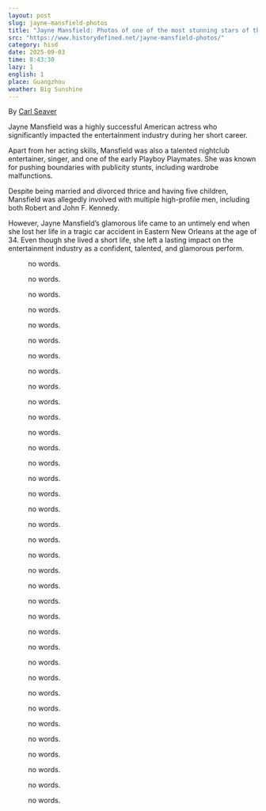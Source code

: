 ```yaml
---
layout: post
slug: jayne-mansfield-photos
title: "Jayne Mansfield: Photos of one of the most stunning stars of the 50s and 60s."
src: "https://www.historydefined.net/jayne-mansfield-photos/"
category: hisd
date: 2025-09-03
time: 8:43:30
lazy: 1
english: 1
place: Guangzhou
weather: Big Sunshine
---
```


By [Carl Seaver](https://www.historydefined.net/author/historydefined_y7dh75/ "View all posts by Carl Seaver")

Jayne Mansfield was a highly successful American actress who significantly impacted the entertainment industry during her short career.

Apart from her acting skills, Mansfield was also a talented nightclub entertainer, singer, and one of the early Playboy Playmates. She was known for pushing boundaries with publicity stunts, including wardrobe malfunctions.

Despite being married and divorced thrice and having five children, Mansfield was allegedly involved with multiple high-profile men, including both Robert and John F. Kennedy.

However, Jayne Mansfield’s glamorous life came to an untimely end when she lost her life in a tragic car accident in Eastern New Orleans at the age of 34. Even though she lived a short life, she left a lasting impact on the entertainment industry as a confident, talented, and glamorous perform.

<figure>
  <img class="lazy" data-src="https://www.historydefined.net/wp-content/uploads/2024/04/9uyexksrw6u81-838x1024.webp">
  <figcaption>no words.</figcaption>
</figure>

<figure>
  <img class="lazy" data-src="https://www.historydefined.net/wp-content/uploads/2024/04/actress-jayne-mansfield-poses-during-a-photo-shoot-by-a-v0-uf80zyxuywtc1.webp">
  <figcaption>no words.</figcaption>
</figure>

<figure>
  <img class="lazy" data-src="https://www.historydefined.net/wp-content/uploads/2024/04/actress-jayne-mansfield-with-her-husband-mickey-hargitay-v0-6hdo2eloy43c1.webp">
  <figcaption>no words.</figcaption>
</figure>

<figure>
  <img class="lazy" data-src="https://www.historydefined.net/wp-content/uploads/2024/04/clint-eastwood-and-jayne-mansfield-1962-v0-ddylqlielvec1.webp">
  <figcaption>no words.</figcaption>
</figure>

<figure>
  <img class="lazy" data-src="https://www.historydefined.net/wp-content/uploads/2024/04/fka3xzrws5t61-724x1024.webp">
  <figcaption>no words.</figcaption>
</figure>

<figure>
  <img class="lazy" data-src="https://www.historydefined.net/wp-content/uploads/2024/04/gosg0vgx2u071.webp">
  <figcaption>no words.</figcaption>
</figure>

<figure>
  <img class="lazy" data-src="https://www.historydefined.net/wp-content/uploads/2024/04/jayne-mansfield-1950s-holiday-cheer-v0-84a5ow14806c1-825x1024.webp">
  <figcaption>no words.</figcaption>
</figure>

<figure>
  <img class="lazy" data-src="https://www.historydefined.net/wp-content/uploads/2024/04/jayne-mansfield-1950s-v0-rctbi98an9lc1-893x1024.webp">
  <figcaption>no words.</figcaption>
</figure>

<figure>
  <img class="lazy" data-src="https://www.historydefined.net/wp-content/uploads/2024/04/jayne-mansfield-1957-v0-iz9r0nax9tvb1.webp">
  <figcaption>no words.</figcaption>
</figure>

<figure>
  <img class="lazy" data-src="https://www.historydefined.net/wp-content/uploads/2024/04/jayne-mansfield-1958-v0-53yyauqh4o4c1-765x1024.webp">
  <figcaption>no words.</figcaption>
</figure>

<figure>
  <img class="lazy" data-src="https://www.historydefined.net/wp-content/uploads/2024/04/jayne-mansfield-1960-v0-1b227oa812ac1-1017x1024.webp">
  <figcaption>no words.</figcaption>
</figure>

<figure>
  <img class="lazy" data-src="https://www.historydefined.net/wp-content/uploads/2024/04/jayne-mansfield-1960s-v0-a1it8tv9xvk81-890x1024.webp">
  <figcaption>no words.</figcaption>
</figure>

<figure>
  <img class="lazy" data-src="https://www.historydefined.net/wp-content/uploads/2024/04/jayne-mansfield-1962-v0-4vnl3oh20wfc1.webp">
  <figcaption>no words.</figcaption>
</figure>

<figure>
  <img class="lazy" data-src="https://www.historydefined.net/wp-content/uploads/2024/04/jayne-mansfield-grocery-shopping-in-las-vegas-with-her-dogs-v0-dbcfhgfc3y3c1.webp">
  <figcaption>no words.</figcaption>
</figure>

<figure>
  <img class="lazy" data-src="https://www.historydefined.net/wp-content/uploads/2024/04/jayne-mansfield-in-1957-mother-of-mariska-hargitay-v0-4p9ijb92unlc1-1024x804.webp">
  <figcaption>no words.</figcaption>
</figure>

<figure>
  <img class="lazy" data-src="https://www.historydefined.net/wp-content/uploads/2024/04/jayne-mansfield-mariska-hargitay-1960s-v0-7jk1hl5k59hc1-844x1024.webp">
  <figcaption>no words.</figcaption>
</figure>

<figure>
  <img class="lazy" data-src="https://www.historydefined.net/wp-content/uploads/2024/04/jayne-mansfield-photographed-strolling-in-new-york-city-v0-pzfdlkgskusc1-1024x1010.webp">
  <figcaption>no words.</figcaption>
</figure>

<figure>
  <img class="lazy" data-src="https://www.historydefined.net/wp-content/uploads/2024/04/jayne-mansfield-pictured-in-a-film-still-for-will-success-v0-kahjy99qnisc1-737x1024.webp">
  <figcaption>no words.</figcaption>
</figure>

<figure>
  <img class="lazy" data-src="https://www.historydefined.net/wp-content/uploads/2024/04/ka9sshhk3or91-585x1024.webp">
  <figcaption>no words.</figcaption>
</figure>

<figure>
  <img class="lazy" data-src="https://www.historydefined.net/wp-content/uploads/2024/04/my-grandpa-snagged-some-great-pics-of-jayne-mansfield-v0-ey02finhvrhc1-1024x710.webp">
  <figcaption>no words.</figcaption>
</figure>

<figure>
  <img class="lazy" data-src="https://www.historydefined.net/wp-content/uploads/2024/04/my-grandpa-trying-to-steal-a-kiss-from-jayne-mansfield-on-v0-hiZrSqfTtPtJh2f0sDMU-LwluVAwSLPtgfzNM_T_uvs-788x1024.webp">
  <figcaption>no words.</figcaption>
</figure>

<figure>
  <img class="lazy" data-src="https://www.historydefined.net/wp-content/uploads/2024/04/sophia-loren-and-jayne-mansfield-1957-v0-088fdsdz39lc1-933x1024.webp">
  <figcaption>no words.</figcaption>
</figure>

<figure>
  <img class="lazy" data-src="https://www.historydefined.net/wp-content/uploads/2024/04/ucbc18z80i631-768x1024.webp">
  <figcaption>no words.</figcaption>
</figure>

<figure>
  <img class="lazy" data-src="https://www.historydefined.net/wp-content/uploads/2024/04/young-jayne-mansfield-1.jpg">
  <figcaption>no words.</figcaption>
</figure>

<figure>
  <img class="lazy" data-src="https://www.historydefined.net/wp-content/uploads/2024/04/young-jayne-mansfield-2.jpg">
  <figcaption>no words.</figcaption>
</figure>

<figure>
  <img class="lazy" data-src="https://www.historydefined.net/wp-content/uploads/2024/04/young-jayne-mansfield-3.jpg">
  <figcaption>no words.</figcaption>
</figure>

<figure>
  <img class="lazy" data-src="https://www.historydefined.net/wp-content/uploads/2024/04/young-jayne-mansfield-4.jpg">
  <figcaption>no words.</figcaption>
</figure>

<figure>
  <img class="lazy" data-src="https://www.historydefined.net/wp-content/uploads/2024/04/young-jayne-mansfield-5.jpg">
  <figcaption>no words.</figcaption>
</figure>

<figure>
  <img class="lazy" data-src="https://www.historydefined.net/wp-content/uploads/2024/04/young-jayne-mansfield-6.jpg">
  <figcaption>no words.</figcaption>
</figure>

<figure>
  <img class="lazy" data-src="https://www.historydefined.net/wp-content/uploads/2024/04/young-jayne-mansfield-7.jpg">
  <figcaption>no words.</figcaption>
</figure>

<figure>
  <img class="lazy" data-src="https://www.historydefined.net/wp-content/uploads/2024/04/young-jayne-mansfield-8.jpg">
  <figcaption>no words.</figcaption>
</figure>

<figure>
  <img class="lazy" data-src="https://www.historydefined.net/wp-content/uploads/2024/04/young-jayne-mansfield-9.jpg">
  <figcaption>no words.</figcaption>
</figure>

<figure>
  <img class="lazy" data-src="https://www.historydefined.net/wp-content/uploads/2024/04/young-jayne-mansfield-10.jpg">
  <figcaption>no words.</figcaption>
</figure>

<figure>
  <img class="lazy" data-src="https://www.historydefined.net/wp-content/uploads/2024/04/young-jayne-mansfield-11.jpg">
  <figcaption>no words.</figcaption>
</figure>

<figure>
  <img class="lazy" data-src="https://www.historydefined.net/wp-content/uploads/2024/04/young-jayne-mansfield-13.jpg">
  <figcaption>no words.</figcaption>
</figure>

<figure>
  <img class="lazy" data-src="https://www.historydefined.net/wp-content/uploads/2024/04/young-jayne-mansfield-14-1.jpg">
  <figcaption>no words.</figcaption>
</figure>
